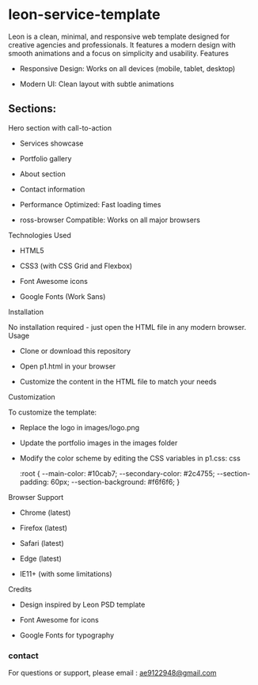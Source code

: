 # leon-service-template

Leon is a clean, minimal, and responsive web template designed for creative agencies and professionals. It features a modern design with smooth animations and a focus on simplicity and usability.
Features

  - Responsive Design: Works on all devices (mobile, tablet, desktop)

  - Modern UI: Clean layout with subtle animations

## Sections:

  Hero section with call-to-action

  - Services showcase

  - Portfolio gallery

  - About section

  - Contact information

  -  Performance Optimized: Fast loading times

  - ross-browser Compatible: Works on all major browsers

Technologies Used

  -  HTML5

  - CSS3 (with CSS Grid and Flexbox)

  - Font Awesome icons

  - Google Fonts (Work Sans)

Installation

No installation required - just open the HTML file in any modern browser.
Usage

  - Clone or download this repository

  - Open p1.html in your browser

  - Customize the content in the HTML file to match your needs

Customization

To customize the template:

  - Replace the logo in images/logo.png

  - Update the portfolio images in the images folder

  - Modify the color scheme by editing the CSS variables in p1.css:
    css

    :root {
        --main-color: #10cab7;
        --secondary-color: #2c4755;
        --section-padding: 60px;
        --section-background: #f6f6f6;
    }

Browser Support

  - Chrome (latest)

  - Firefox (latest)

  - Safari (latest)

  - Edge (latest)

  - IE11+ (with some limitations)

Credits

  - Design inspired by Leon PSD template

  - Font Awesome for icons

  - Google Fonts for typography

### contact

For questions or support, please email : ae9122948@gmail.com
